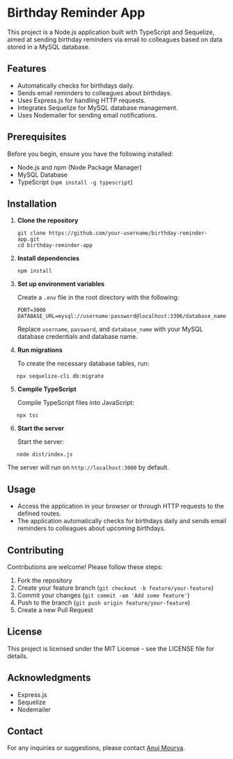 
# Birthday Reminder App

This project is a Node.js application built with TypeScript and Sequelize, aimed at sending birthday reminders via email to colleagues based on data stored in a MySQL database.

## Features

- Automatically checks for birthdays daily.
- Sends email reminders to colleagues about birthdays.
- Uses Express.js for handling HTTP requests.
- Integrates Sequelize for MySQL database management.
- Uses Nodemailer for sending email notifications.

## Prerequisites

Before you begin, ensure you have the following installed:

- Node.js and npm (Node Package Manager)
- MySQL Database
- TypeScript (`npm install -g typescript`)

## Installation

1. **Clone the repository**

   ```
   git clone https://github.com/your-username/birthday-reminder-app.git
   cd birthday-reminder-app
   ```

2. **Install dependencies**

   ```
   npm install
   ```

3. **Set up environment variables**

   Create a `.env` file in the root directory with the following:

   ```
   PORT=3000
   DATABASE_URL=mysql://username:password@localhost:3306/database_name
   ```

   Replace `username`, `password`, and `database_name` with your MySQL database credentials and database name.

4. **Run migrations**

   To create the necessary database tables, run:

```
   npx sequelize-cli db:migrate
```

5. **Compile TypeScript**

   Compile TypeScript files into JavaScript:
```
   npx tsc
```

6. **Start the server**

   Start the server:
```
   node dist/index.js
```

   The server will run on `http://localhost:3000` by default.

## Usage

- Access the application in your browser or through HTTP requests to the defined routes.
- The application automatically checks for birthdays daily and sends email reminders to colleagues about upcoming birthdays.

## Contributing

Contributions are welcome! Please follow these steps:

1. Fork the repository
2. Create your feature branch (`git checkout -b feature/your-feature`)
3. Commit your changes (`git commit -am 'Add some feature'`)
4. Push to the branch (`git push origin feature/your-feature`)
5. Create a new Pull Request

## License

This project is licensed under the MIT License - see the LICENSE file for details.

## Acknowledgments

- Express.js
- Sequelize
- Nodemailer

## Contact

For any inquiries or suggestions, please contact [Anuj Mourya](mailto:mouryaanuj62@gmail.com.com).
```



